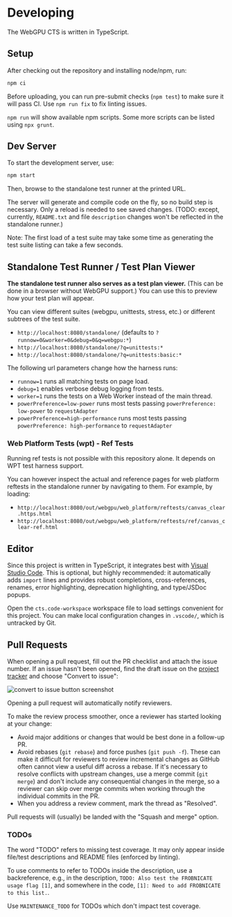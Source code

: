 # Developing

The WebGPU CTS is written in TypeScript.

## Setup

After checking out the repository and installing node/npm, run:

```sh
npm ci
```

Before uploading, you can run pre-submit checks (`npm test`) to make sure it will pass CI.
Use `npm run fix` to fix linting issues.

`npm run` will show available npm scripts.
Some more scripts can be listed using `npx grunt`.

## Dev Server

To start the development server, use:

```sh
npm start
```

Then, browse to the standalone test runner at the printed URL.

The server will generate and compile code on the fly, so no build step is necessary.
Only a reload is needed to see saved changes.
(TODO: except, currently, `README.txt` and file `description` changes won't be reflected in
the standalone runner.)

Note: The first load of a test suite may take some time as generating the test suite listing can
take a few seconds.

## Standalone Test Runner / Test Plan Viewer

**The standalone test runner also serves as a test plan viewer.**
(This can be done in a browser without WebGPU support.)
You can use this to preview how your test plan will appear.

You can view different suites (webgpu, unittests, stress, etc.) or different subtrees of
the test suite.

- `http://localhost:8080/standalone/` (defaults to `?runnow=0&worker=0&debug=0&q=webgpu:*`)
- `http://localhost:8080/standalone/?q=unittests:*`
- `http://localhost:8080/standalone/?q=unittests:basic:*`

The following url parameters change how the harness runs:

- `runnow=1` runs all matching tests on page load.
- `debug=1` enables verbose debug logging from tests.
- `worker=1` runs the tests on a Web Worker instead of the main thread.
- `powerPreference=low-power` runs most tests passing `powerPreference: low-power` to `requestAdapter`
- `powerPreference=high-performance` runs most tests passing `powerPreference: high-performance` to `requestAdapter`

### Web Platform Tests (wpt) - Ref Tests

Running ref tests is not possible with this repository alone. It depends on WPT test harness support.

You can however inspect the actual and reference pages for web platform reftests in the standalone runner by navigating to them. For example, by loading:

 - `http://localhost:8080/out/webgpu/web_platform/reftests/canvas_clear.https.html`
 - `http://localhost:8080/out/webgpu/web_platform/reftests/ref/canvas_clear-ref.html`

## Editor

Since this project is written in TypeScript, it integrates best with
[Visual Studio Code](https://code.visualstudio.com/).
This is optional, but highly recommended: it automatically adds `import` lines and
provides robust completions, cross-references, renames, error highlighting,
deprecation highlighting, and type/JSDoc popups.

Open the `cts.code-workspace` workspace file to load settings convenient for this project.
You can make local configuration changes in `.vscode/`, which is untracked by Git.

## Pull Requests

When opening a pull request, fill out the PR checklist and attach the issue number.
If an issue hasn't been opened, find the draft issue on the
[project tracker](https://github.com/orgs/gpuweb/projects/3) and choose "Convert to issue":

![convert to issue button screenshot](convert_to_issue.png)

Opening a pull request will automatically notify reviewers.

To make the review process smoother, once a reviewer has started looking at your change:

- Avoid major additions or changes that would be best done in a follow-up PR.
- Avoid rebases (`git rebase`) and force pushes (`git push -f`). These can make
  it difficult for reviewers to review incremental changes as GitHub often cannot
  view a useful diff across a rebase. If it's necessary to resolve conflicts
  with upstream changes, use a merge commit (`git merge`) and don't include any
  consequential changes in the merge, so a reviewer can skip over merge commits
  when working through the individual commits in the PR.
- When you address a review comment, mark the thread as "Resolved".

Pull requests will (usually) be landed with the "Squash and merge" option.

### TODOs

The word "TODO" refers to missing test coverage. It may only appear inside file/test descriptions
and README files (enforced by linting).

To use comments to refer to TODOs inside the description, use a backreference, e.g., in the
description, `TODO: Also test the FROBNICATE usage flag [1]`, and somewhere in the code, `[1]:
Need to add FROBNICATE to this list.`.

Use `MAINTENANCE_TODO` for TODOs which don't impact test coverage.
